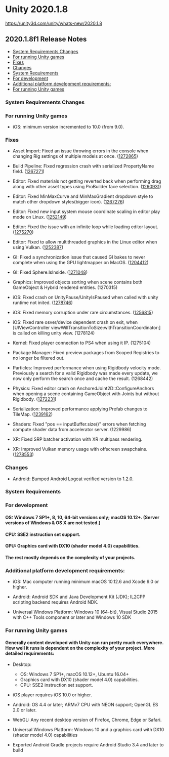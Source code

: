 # Unity 2020.1.8

https://unity3d.com/unity/whats-new/2020.1.8

## 2020.1.8f1 Release Notes

- [System Requirements Changes](#system-requirements-changes)
- [For running Unity games](#for-running-unity-games)
- [Fixes](#fixes)
- [Changes](#changes)
- [System Requirements](#system-requirements)
- [For development](#for-development)
- [Additional platform development requirements:](#additional-platform-development-requirements)
- [For running Unity games](#for-running-unity-games)


### System Requirements Changes

### For running Unity games

*   iOS: minimum version incremented to 10.0 (from 9.0).

### Fixes

*   Asset Import: Fixed an issue throwing errors in the console when changing Rig settings of multiple models at once. ([1272865](https://issuetracker.unity3d.com/issues/nullreferenceexception-error-is-thrown-when-more-than-one-avatar-is-selected-and-their-avatars-info-is-updated))
    
*   Build Pipeline: Fixed regression crash with serialized PropertyName field. ([1267271](https://issuetracker.unity3d.com/issues/building-a-project-crashes-when-a-script-component-has-serialized-array-of-a-type-that-contains-a-serialized-propertyname-field))
    
*   Editor: Fixed materials not getting reverted back when performing drag along with other asset types using ProBuilder face selection. ([1260931](https://issuetracker.unity3d.com/issues/last-touched-by-the-drag-and-drop-action-object-is-painted-when-drag-dropping-a-material-onto-a-probuilder-face-selection))
    
*   Editor: Fixed MinMaxCurve and MinMaxGradient dropdown style to match other dropdown styles(bigger icon). ([1267276](https://issuetracker.unity3d.com/issues/particlesystemforce-properties-dropdown-icons-present-under-particle-system-force-field-are-not-user-friendly))
    
*   Editor: Fixed new input system mouse coordinate scaling in editor play mode on Linux. ([1252149](https://issuetracker.unity3d.com/issues/mouse-position-values-reported-as-half-of-thier-actual-values-in-screen-pixels-when-display-scaling-is-set-to-200-percent))
    
*   Editor: Fixed the issue with an infinite loop while loading editor layout. ([1275270](https://issuetracker.unity3d.com/issues/window-layout-cannot-load-editor-layout-stuck-in-infinite-loop-of-failed-to-load-window-layout))
    
*   Editor: Fixed to allow multithreaded graphics in the Linux editor when using Vulkan. ([1252387](https://issuetracker.unity3d.com/issues/linux-frame-debugger-can-not-be-enabled-and-asks-for-multi-threaded-renderer-to-be-enabled-even-when-its-forced-on))
    
*   GI: Fixed a synchronization issue that caused GI bakes to never complete when using the GPU lightmapper on MacOS. ([1204412](https://issuetracker.unity3d.com/issues/unable-to-bake-after-switching-lightmapper-a-few-times))
    
*   GI: Fixed Sphere.IsInside. ([1271048](https://issuetracker.unity3d.com/issues/hdrp-directional-light-artefacts-in-2020-dot-2-0a21))
    
*   Graphics: Improved objects sorting when scene contains both GameObject & Hybrid rendered entities. (1270315)
    
*   iOS: Fixed crash on UnityPause/UnityIsPaused when called with unity runtime not inited. ([1278746](https://issuetracker.unity3d.com/issues/ios-unityispaused-slash-unitypause-causing-the-app-to-crash-when-called-after-unity-was-shut-down))
    
*   iOS: Fixed memory corruption under rare circumstances. ([1256815](https://issuetracker.unity3d.com/issues/getting-a-heap-corruption-crash-in-a-malloc-at-boot-time))
    
*   iOS: Fixed rare osver/device dependent crash on exit, when \[UIViewController viewWillTransitionToSize:withTransitionCoordinator:\] is called on killing unity view. (1278124)
    
*   Kernel: Fixed player connection to PS4 when using it IP. (1275104)
    
*   Package Manager: Fixed preview packages from Scoped Registries to no longer be filtered out.
    
*   Particles: Improved performance when using Rigidbody velocity mode. Previously a search for a valid Rigidbody was made every update, we now only perform the search once and cache the result. (1268442)
    
*   Physics: Fixed editor crash on AnchoredJoint2D::ConfigureAnchors when opening a scene containing GameObject with Joints but without Rigidbody. ([1272231](https://issuetracker.unity3d.com/issues/crash-on-anchoredjoint2d-configureanchors-when-opening-a-scene-containing-gameobject-with-joints-but-without-rigidbodies))
    
*   Serialization: Improved performance applying Prefab changes to TileMap. ([1239162](https://issuetracker.unity3d.com/issues/performance-regression-editoronly-prefabs-dot-mergeprefabs-process-noticeably-slower-when-opening-a-scene))
    
*   Shaders: Fixed "pos == inputBuffer.size()" errors when fetching compute shader data from accelerator server. (1229986)
    
*   XR: Fixed SRP batcher activation with XR multipass rendering.
    
*   XR: Improved Vulkan memory usage with offscreen swapchains. ([1278553](https://issuetracker.unity3d.com/issues/xr-vulkan-oculus-crash-in-hybrid-renderer-beginrenderpass))
    

### Changes

*   Android: Bumped Android Logcat verified version to 1.2.0.

### System Requirements

### For development

#### OS: Windows 7 SP1+, 8, 10, 64-bit versions only; macOS 10.12+. (Server versions of Windows & OS X are not tested.)

#### CPU: SSE2 instruction set support.

#### GPU: Graphics card with DX10 (shader model 4.0) capabilities.

#### The rest mostly depends on the complexity of your projects.

### Additional platform development requirements:

*   iOS: Mac computer running minimum macOS 10.12.6 and Xcode 9.0 or higher.
    
*   Android: Android SDK and Java Development Kit (JDK); IL2CPP scripting backend requires Android NDK.
    
*   Universal Windows Platform: Windows 10 (64-bit), Visual Studio 2015 with C++ Tools component or later and Windows 10 SDK
    

### For running Unity games

#### Generally content developed with Unity can run pretty much everywhere. How well it runs is dependent on the complexity of your project. More detailed requirements:

*   Desktop:
    
    *   OS: Windows 7 SP1+, macOS 10.12+, Ubuntu 16.04+
    *   Graphics card with DX10 (shader model 4.0) capabilities.
    *   CPU: SSE2 instruction set support.
*   iOS player requires iOS 10.0 or higher.
    
*   Android: OS 4.4 or later; ARMv7 CPU with NEON support; OpenGL ES 2.0 or later.
    
*   WebGL: Any recent desktop version of Firefox, Chrome, Edge or Safari.
    
*   Universal Windows Platform: Windows 10 and a graphics card with DX10 (shader model 4.0) capabilities
    
*   Exported Android Gradle projects require Android Studio 3.4 and later to build